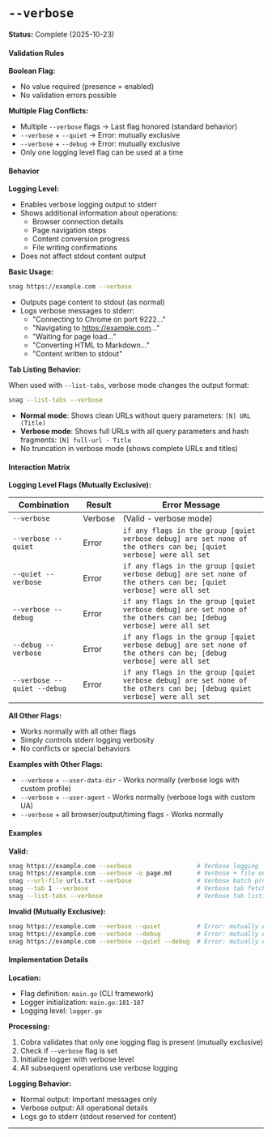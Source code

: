 # `--verbose`

**Status:** Complete (2025-10-23)

#### Validation Rules

**Boolean Flag:**

- No value required (presence = enabled)
- No validation errors possible

**Multiple Flag Conflicts:**

- Multiple `--verbose` flags → Last flag honored (standard behavior)
- `--verbose` + `--quiet` → Error: mutually exclusive
- `--verbose` + `--debug` → Error: mutually exclusive
- Only one logging level flag can be used at a time

#### Behavior

**Logging Level:**

- Enables verbose logging output to stderr
- Shows additional information about operations:
  - Browser connection details
  - Page navigation steps
  - Content conversion progress
  - File writing confirmations
- Does not affect stdout content output

**Basic Usage:**

```bash
snag https://example.com --verbose
```

- Outputs page content to stdout (as normal)
- Logs verbose messages to stderr:
  - "Connecting to Chrome on port 9222..."
  - "Navigating to https://example.com..."
  - "Waiting for page load..."
  - "Converting HTML to Markdown..."
  - "Content written to stdout"

**Tab Listing Behavior:**

When used with `--list-tabs`, verbose mode changes the output format:

```bash
snag --list-tabs --verbose
```

- **Normal mode**: Shows clean URLs without query parameters: `[N] URL (Title)`
- **Verbose mode**: Shows full URLs with all query parameters and hash fragments: `[N] full-url - Title`
- No truncation in verbose mode (shows complete URLs and titles)

#### Interaction Matrix

**Logging Level Flags (Mutually Exclusive):**

| Combination                 | Result          | Error Message                                                             |
| --------------------------- | --------------- | ------------------------------------------------------------------------- |
| `--verbose`                 | Verbose         | (Valid - verbose mode)                                                    |
| `--verbose --quiet`         | Error           | `if any flags in the group [quiet verbose debug] are set none of the others can be; [quiet verbose] were all set` |
| `--quiet --verbose`         | Error           | `if any flags in the group [quiet verbose debug] are set none of the others can be; [quiet verbose] were all set` |
| `--verbose --debug`         | Error           | `if any flags in the group [quiet verbose debug] are set none of the others can be; [debug verbose] were all set` |
| `--debug --verbose`         | Error           | `if any flags in the group [quiet verbose debug] are set none of the others can be; [debug verbose] were all set` |
| `--verbose --quiet --debug` | Error           | `if any flags in the group [quiet verbose debug] are set none of the others can be; [debug quiet verbose] were all set` |

**All Other Flags:**

- Works normally with all other flags
- Simply controls stderr logging verbosity
- No conflicts or special behaviors

**Examples with Other Flags:**

- `--verbose` + `--user-data-dir` - Works normally (verbose logs with custom profile)
- `--verbose` + `--user-agent` - Works normally (verbose logs with custom UA)
- `--verbose` + all browser/output/timing flags - Works normally

#### Examples

**Valid:**

```bash
snag https://example.com --verbose                  # Verbose logging
snag https://example.com --verbose -o page.md       # Verbose + file output
snag --url-file urls.txt --verbose                  # Verbose batch processing
snag --tab 1 --verbose                              # Verbose tab fetch
snag --list-tabs --verbose                          # Verbose tab listing
```

**Invalid (Mutually Exclusive):**

```bash
snag https://example.com --verbose --quiet          # Error: mutually exclusive
snag https://example.com --verbose --debug          # Error: mutually exclusive
snag https://example.com --verbose --quiet --debug  # Error: mutually exclusive
```

#### Implementation Details

**Location:**

- Flag definition: `main.go` (CLI framework)
- Logger initialization: `main.go:181-187`
- Logging level: `logger.go`

**Processing:**

1. Cobra validates that only one logging flag is present (mutually exclusive)
2. Check if `--verbose` flag is set
3. Initialize logger with verbose level
4. All subsequent operations use verbose logging

**Logging Behavior:**

- Normal output: Important messages only
- Verbose output: All operational details
- Logs go to stderr (stdout reserved for content)

---

